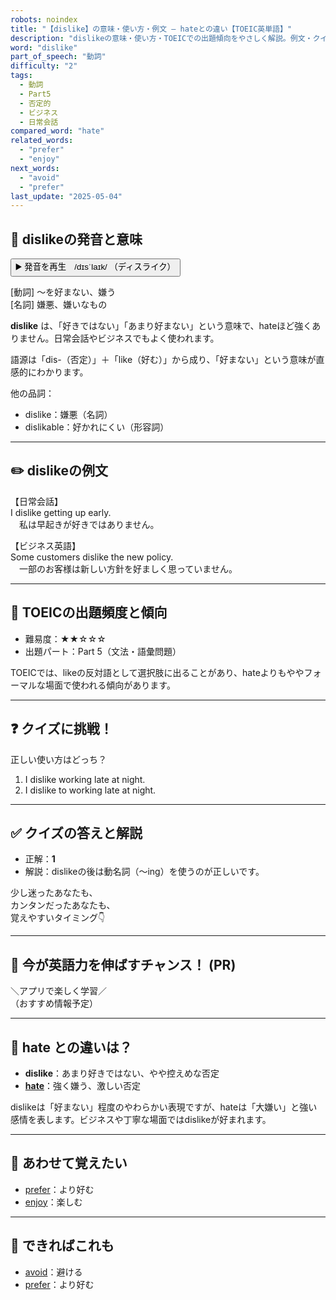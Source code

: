 ```yaml
---
robots: noindex
title: "【dislike】の意味・使い方・例文 ― hateとの違い【TOEIC英単語】"
description: "dislikeの意味・使い方・TOEICでの出題傾向をやさしく解説。例文・クイズ付きでhateとの違いもわかりやすく学べます。"
word: "dislike"
part_of_speech: "動詞"
difficulty: "2"
tags:
  - 動詞
  - Part5
  - 否定的
  - ビジネス
  - 日常会話
compared_word: "hate"
related_words:
  - "prefer"
  - "enjoy"
next_words:
  - "avoid"
  - "prefer"
last_update: "2025-05-04"
---
```


## 🔰 dislikeの発音と意味

<button class="play-audio" onclick="playTTS('dislike')">
  <span class="play-audio-main">
    ▶️ 発音を再生　/dɪsˈlaɪk/
  </span>
  <span class="play-audio-sub">
    （ディスライク）
  </span>
</button>

[動詞] ～を好まない、嫌う  
[名詞] 嫌悪、嫌いなもの

**dislike** は、「好きではない」「あまり好まない」という意味で、hateほど強くありません。日常会話やビジネスでもよく使われます。

語源は「dis-（否定）」＋「like（好む）」から成り、「好まない」という意味が直感的にわかります。

他の品詞：  
- dislike：嫌悪（名詞）
- dislikable：好かれにくい（形容詞）

---

## ✏️ dislikeの例文

【日常会話】  
I dislike getting up early.  
　私は早起きが好きではありません。

【ビジネス英語】  
Some customers dislike the new policy.  
　一部のお客様は新しい方針を好ましく思っていません。

---

## 🎯 TOEICの出題頻度と傾向

- 難易度：★★☆☆☆
- 出題パート：Part 5（文法・語彙問題）

TOEICでは、likeの反対語として選択肢に出ることがあり、hateよりもややフォーマルな場面で使われる傾向があります。

---

## ❓ クイズに挑戦！

正しい使い方はどっち？

1. I dislike working late at night.  
2. I dislike to working late at night.

---

## ✅ クイズの答えと解説

- 正解：**1**
- 解説：dislikeの後は動名詞（～ing）を使うのが正しいです。

少し迷ったあなたも、  
カンタンだったあなたも、  
覚えやすいタイミング👇️

---

## 🚀 今が英語力を伸ばすチャンス！ (PR)

<div class="info-center">
＼アプリで楽しく学習／<br>  
（おすすめ情報予定）
</div>

---

## 🤔  hate との違いは？

- **dislike**：あまり好きではない、やや控えめな否定
- **[hate](/hate)**：強く嫌う、激しい否定

dislikeは「好まない」程度のやわらかい表現ですが、hateは「大嫌い」と強い感情を表します。ビジネスや丁寧な場面ではdislikeが好まれます。

---

## 🧩 あわせて覚えたい

- [prefer](/prefer)：より好む
- [enjoy](/enjoy)：楽しむ

---

## 📖 できればこれも

- [avoid](/avoid)：避ける
- [prefer](/prefer)：より好む

<!-- cvid: aid31_bid16 -->
